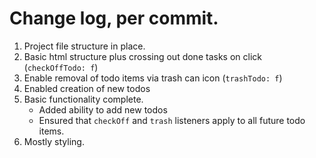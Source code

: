 # Change log, per commit.

1. Project file structure in place.
2. Basic html structure plus crossing out done tasks on click (`checkOffTodo: f`)
3. Enable removal of todo items via trash can icon (`trashTodo: f`)
4. Enabled creation of new todos
5. Basic functionality complete.
    - Added ability to add new todos
    - Ensured that `checkOff` and `trash` listeners apply to all future todo items.
6. Mostly styling.